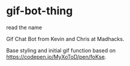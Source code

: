 # gif-bot-thing
read the name

Gif Chat Bot from Kevin and Chris at Madhacks.

Base styling and initial gif function based on https://codepen.io/MyXoToD/pen/foKse.


